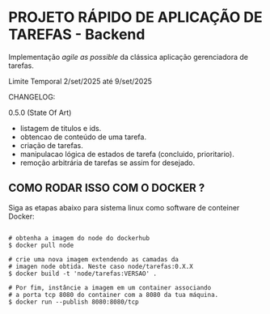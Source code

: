 # PROJETO RÁPIDO DE APLICAÇÃO DE TAREFAS - Backend

Implementação *agile as possible* da clássica aplicação gerenciadora de tarefas.

Limite Temporal
2/set/2025 até 9/set/2025

CHANGELOG:

0.5.0  (State Of Art)

- listagem de titulos e ids.
- obtencao de conteúdo de uma tarefa.
- criação de tarefas.
- manipulacao lógica de estados de tarefa (concluido, prioritario).
- remoção arbitrária de tarefas se assim for desejado.
    
## COMO RODAR ISSO COM O DOCKER ?

Siga as etapas abaixo para sistema
linux como software de conteiner Docker:

```shellscript

# obtenha a imagem do node do dockerhub
$ docker pull node

# crie uma nova imagem extendendo as camadas da
# imagen node obtida. Neste caso node/tarefas:0.X.X
$ docker build -t 'node/tarefas:VERSAO' .

# Por fim, instâncie a imagem em um container associando
# a porta tcp 8080 do container com a 8080 da tua máquina.
$ docker run --publish 8080:8080/tcp

```

